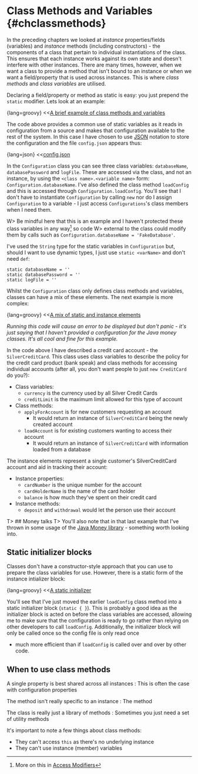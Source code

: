 # Class Methods and Variables {#chclassmethods}

In the preceding chapters we looked at _instance_ properties/fields (variables) and _instance_ methods (including constructors) -
 the components of a class that pertain to individual instantiations of the class. This ensures that each instance
 works against its own state and doesn't interfere with other instances. There are many times, however, when we want a class to
 provide a method that isn't bound to an instance or when we want a field/property that is used across instances. This is
 where _class methods_ and _class variables_ are utilised.

Declaring a field/property  or method as static is easy: you just prepend the `static` modifier. Lets look at an example:

{lang=groovy}
<<[A brief example of class methods and variables](code/08/08/static.groovy)

The code above provides a common use of static variables as it reads in configuration from a source and makes that
configuration available to the rest of the system. In this case I have chosen to use [JSON](https://en.wikipedia.org/wiki/JSON)
notation to store the configuration and the file `config.json` appears thus:

{lang=json}
<<[config.json](code/08/08/config.json)

In the `Configuration` class you can see three class variables: `databaseName`, `databasePassword` and `logFile`. These
are accessed via the class, and not an instance, by using the `<class name>.<variable name>` form: `Configuration.databaseName`.
I've also defined the class method `loadConfig` and this is accessed through `Configuration.loadConfig`. You'll see that
I don't have to instantiate `Configuration` by calling `new` nor do I assign `Configuration` to a variable - I just access
 `Configurations`'s class members when I need them.

W> Be mindful here that this is an example and I haven't protected these class variables in any way[^access] so code
W> external to the class could modify them by calls such as `Configuration.databaseName = 'FakeDatabase'`.

[^access]: More on this in [Access Modifiers](#chaccessmodifiers)

I've used the `String` type for the static variables in `Configuration` but, should I want to use dynamic types, I just
use `static <varName>` and don't need `def`:

    static databaseName = ''
    static databasePassword = ''
    static logFile = ''

Whilst the `Configuration` class only defines class methods and variables, classes can have a mix of these elements. The
next example is more complex:

{lang=groovy}
<<[A mix of static and instance elements](code/08/08/static_creditcard.groovy)

_Running this code will cause an error to be displayed but don't panic - it's just saying that I haven't provided a
 configuration for the Java money classes. It's all cool and fine for this example._

In the code above I have described a credit card account - the `SilverCreditCard`. This class uses class
variables to describe the policy for the credit card product (bank speak) and class methods for accessing
individual accounts (after all, you don't want people to just `new CreditCard` do you?):

* Class variables:
    * `currency` is the currency used by all Silver Credit Cards
    * `creditLimit` is the maximum limit allowed for this type of account
* Class methods:
    * `applyForAccount` is for new customers requesting an account
        * It would return an instance of `SilverCreditCard` being the newly created account
    * `loadAccount` is for existing customers wanting to access their account
        * It would return an instance of `SilverCreditCard` with information loaded from a database

The instance elements represent a single customer's SilverCreditCard account and aid in tracking their account:

* Instance properties:
    * `cardNumber` is the unique number for the account
    * `cardHolderName` is the name of the card holder
    * `balance` is how much they've spent on their credit card
* Instance methods:
    * `deposit` and `withdrawal` would let the person use their account

T> ## Money talks
T> You'll also note that in that last example that I've thrown in some usage of the
[Java Money library](http://javamoney.github.io/) - something worth looking into.

## Static initializer blocks

Classes don't have a constructor-style approach that you can use to prepare the class variables for use.
However, there is a static form of the instance intializer block:

{lang=groovy}
<<[A static initializer](code/08/08/static_init.groovy)

You'll see that I've just moved the earlier `loadConfig` class method into a static initializer block (`static { }`).
This is probably a good idea as the initializer block is acted on before the class variables are accessed,
allowing me to make sure that the configuration is ready to go rather than relying on other developers to call `loadConfig`.
Additionally, the initializer block will only be called once so the config file is only read once
 - much more efficient than if `loadConfig` is called over and over by other code.

## When to use class methods

A single property is best shared across all instances
: This is often the case with configuration properties

The method isn't really specific to an instance
: The method

The class is really just a library of methods
: Sometimes you just need a set of utility methods

It's important to note a few things about class methods:

* They can't access `this` as there's no underlying instance
* They can't use instance (member) variables
